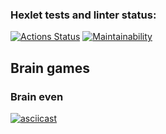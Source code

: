 ### Hexlet tests and linter status:
[![Actions Status](https://github.com/kvalexandr/php-project-45/workflows/hexlet-check/badge.svg)](https://github.com/kvalexandr/php-project-45/actions)
[![Maintainability](https://api.codeclimate.com/v1/badges/0fd5d808a2e99e3eaa27/maintainability)](https://codeclimate.com/github/kvalexandr/php-project-45/maintainability)

## Brain games

### Brain even
[![asciicast](https://asciinema.org/a/701208.svg)](https://asciinema.org/a/701208)